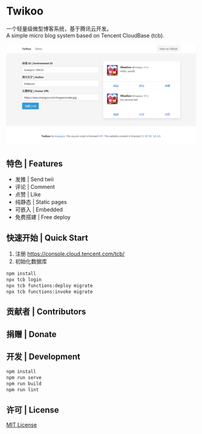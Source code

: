 # Twikoo

一个轻量级微型博客系统，基于腾讯云开发。<br>
A simple micro blog system based on Tencent CloudBase (tcb).

![Demo](./public/demo.png)

## 特色 | Features

* 发推 | Send twii
* 评论 | Comment
* 点赞 | Like
* 纯静态 | Static pages
* 可嵌入 | Embedded
* 免费搭建 | Free deploy

## 快速开始 | Quick Start

1. 注册 https://console.cloud.tencent.com/tcb/
2. 初始化数据库
```
npm install
npx tcb login
npx tcb functions:deploy migrate
npx tcb functions:invoke migrate
```

## 贡献者 | Contributors

## 捐赠 | Donate

## 开发 | Development

```
npm install
npm run serve
npm run build
npm run lint
```

## 许可 | License

[MIT License](./LICENSE)
